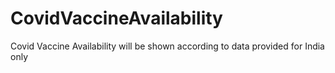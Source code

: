 # CovidVaccineAvailability
Covid Vaccine Availability will be shown according to data provided for India only
